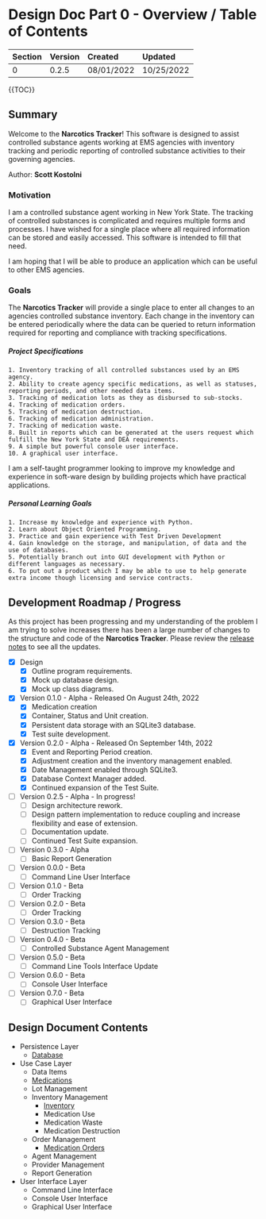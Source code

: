 # Design Doc Part 0 - Overview / Table of Contents

| Section | Version | Created    | Updated    |
| :------ | :------ | :--------- | :--------- |
| 0       | 0.2.5   | 08/01/2022 | 10/25/2022 |

{{TOC}}

## Summary

Welcome to the **Narcotics Tracker**! This software is designed to assist
controlled substance agents working at EMS agencies with inventory tracking and
periodic reporting of controlled substance activities to their governing
agencies.

Author: **Scott Kostolni**

### Motivation

I am a controlled substance agent working in New York State. The tracking of
controlled substances is complicated and requires multiple forms and processes.
I have wished for a single place where all required information can be stored
and easily accessed. This software is intended to fill that need.

I am hoping that I will be able to produce an application which can be useful
to other EMS agencies.

### Goals

The **Narcotics Tracker** will provide a single place to enter all changes to
an agencies controlled substance inventory. Each change in the inventory can be
entered periodically where the data can be queried to return information
required for reporting and compliance with tracking specifications.

##### Project Specifications

    1. Inventory tracking of all controlled substances used by an EMS agency.
    2. Ability to create agency specific medications, as well as statuses, reporting periods, and other needed data items.
    3. Tracking of medication lots as they as disbursed to sub-stocks.
    4. Tracking of medication orders.
    5. Tracking of medication destruction.
    6. Tracking of medication administration.
    7. Tracking of medication waste.
    8. Built in reports which can be generated at the users request which fulfill the New York State and DEA requirements.
    9. A simple but powerful console user interface.
    10. A graphical user interface.

I am a self-taught programmer looking to improve my knowledge and experience in
soft-ware design by building projects which have practical applications.

##### Personal Learning Goals

    1. Increase my knowledge and experience with Python.
    2. Learn about Object Oriented Programming.
    3. Practice and gain experience with Test Driven Development
    4. Gain knowledge on the storage, and manipulation, of data and the use of databases.
    5. Potentially branch out into GUI development with Python or different languages as necessary.
    6. To put out a product which I may be able to use to help generate extra income though licensing and service contracts.

## Development Roadmap / Progress

As this project has been progressing and my understanding of the problem I am
trying to solve increases there has been a large number of changes to the
structure and code of the **Narcotics Tracker**. Please review the [release
notes](https://github.com/ScottSucksAtProgramming/narcotics_tracker/tree/master/docs/releases) to see all the updates.

-   [x] Design
    -   [x] Outline program requirements.
    -   [x] Mock up database design.
    -   [x] Mock up class diagrams.
-   [x] Version 0.1.0 - Alpha - Released On August 24th, 2022
    -   [x] Medication creation
    -   [x] Container, Status and Unit creation.
    -   [x] Persistent data storage with an SQLite3 database.
    -   [x] Test suite development.
-   [x] Version 0.2.0 - Alpha - Released On September 14th, 2022
    -   [x] Event and Reporting Period creation.
    -   [x] Adjustment creation and the inventory management enabled.
    -   [x] Date Management enabled through SQLite3.
    -   [x] Database Context Manager added.
    -   [x] Continued expansion of the Test Suite.
-   [ ] Version 0.2.5 - Alpha - In progress!
    -   [ ] Design architecture rework.
    -   [ ] Design pattern implementation to reduce coupling and increase
            flexibility and ease of extension.
    -   [ ] Documentation update.
    -   [ ] Continued Test Suite expansion.
-   [ ] Version 0.3.0 - Alpha
    -   [ ] Basic Report Generation
-   [ ] Version 0.0.0 - Beta
    -   [ ] Command Line User Interface
-   [ ] Version 0.1.0 - Beta
    -   [ ] Order Tracking
-   [ ] Version 0.2.0 - Beta
    -   [ ] Order Tracking
-   [ ] Version 0.3.0 - Beta
    -   [ ] Destruction Tracking
-   [ ] Version 0.4.0 - Beta
    -   [ ] Controlled Substance Agent Management
-   [ ] Version 0.5.0 - Beta
    -   [ ] Command Line Tools Interface Update
-   [ ] Version 0.6.0 - Beta
    -   [ ] Console User Interface
-   [ ] Version 0.7.0 - Beta
    -   [ ] Graphical User Interface

## Design Document Contents

-   Persistence Layer
    -   [Database](02.database.md)
-   Use Case Layer
    -   Data Items
    -   [Medications](01_medications.md)
    -   Lot Management
    -   Inventory Management
        -   [Inventory](03_inventory.md)
        -   Medication Use
        -   Medication Waste
        -   Medication Destruction
    -   Order Management
        -   [Medication Orders](07_orders.md)
    -   Agent Management
    -   Provider Management
    -   Report Generation
-   User Interface Layer
    -   Command Line Interface
    -   Console User Interface
    -   Graphical User Interface
